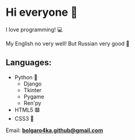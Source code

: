 # Hi everyone 👋

I love programming! 💻

My English no very well! But Russian very good 🎉

## Languages:
  - Python 🐍
    - Django
    - Tkinter
    - Pygame
    - Ren'py
  - HTML5 🟥
  - CSS3 🌈

Email: **bolgaro4ka.github@gmail.com**

<!--
**bolgaro4ka/bolgaro4ka** is a ✨ _special_ ✨ repository because its `README.md` (this file) appears on your GitHub profile.

Here are some ideas to get you started:

- 🔭 I’m currently working on ...
- 🌱 I’m currently learning ...
- 👯 I’m looking to collaborate on ...
- 🤔 I’m looking for help with ...
- 💬 Ask me about ...
- 📫 How to reach me: ...
- 😄 Pronouns: ...
- ⚡ Fun fact: ...
-->
